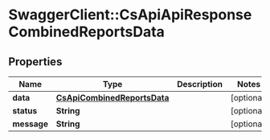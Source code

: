 # SwaggerClient::CsApiApiResponseCombinedReportsData

## Properties
Name | Type | Description | Notes
------------ | ------------- | ------------- | -------------
**data** | [**CsApiCombinedReportsData**](CsApiCombinedReportsData.md) |  | [optional] 
**status** | **String** |  | [optional] 
**message** | **String** |  | [optional] 


